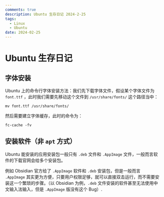 ```yaml
---
comments: true
description: Ubuntu 生存日记 2024-2-25
tags:
  - Linux
  - Ubuntu
date: 2024-02-25
---
```

# Ubuntu 生存日记
## 字体安装
Ubuntu 上的命令行字体安装方法：我们先下载字体文件，假设某个字体文件为 `font.ttf` ，此时我们需要先移动这个文件到 `/usr/share/fonts/` 这个路径当中：

```shell
mv font.ttf /usr/share/fonts/
```

然后需要建立字体缓存，此时的命令为：

```shell
fc-cache -fv
```

<!-- more -->

## 安装软件（非 `apt` 方式）
Ubuntu 能安装的应用安装包一般只有 `.deb` 文件和 `.AppImage` 文件，一般而言软件的下载官网会给多个安装包。

例如 Obsidian 官方给了 `.AppImage` 软件和 `.deb` 安装包，但是一般而言 `.AppImage` 其实更为方便，只要用户权限足够，就可以直接双击运行，而不需要安装这一个繁琐的步骤。（以 Obsidian 为例，`.deb` 文件安装的软件甚至无法使用中文输入法输入，但是 `.AppImage` 版没有这个 Bug）.


